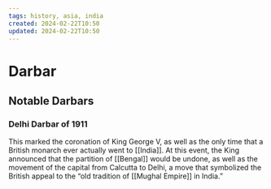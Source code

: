 ```yaml
---
tags: history, asia, india
created: 2024-02-22T10:50
updated: 2024-02-22T10:50
---
```


# Darbar

## Notable Darbars

### Delhi Darbar of 1911

This marked the coronation of King George V, as well as the only time that a British monarch ever actually went to [[India]]. At this event, the King announced that the partition of [[Bengal]] would be undone, as well as the movement of the capital from Calcutta to Delhi, a move that symbolized the British appeal to the “old tradition of [[Mughal Empire]] in India.”
